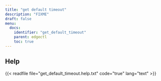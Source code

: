 ```yaml
---
title: "get default timeout"
description: "FIXME"
draft: false
menu:
  docs:
    identifier: "get_default_timeout"
    parent: edgectl
    toc: true
---
```


## Help

{{< readfile file="get_default_timeout.help.txt" code="true" lang="text" >}}
